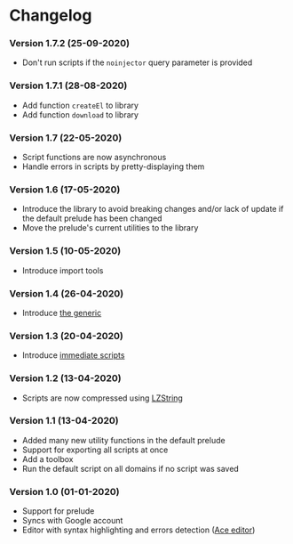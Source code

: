 # Changelog

### Version 1.7.2 (25-09-2020)

-   Don't run scripts if the `noinjector` query parameter is provided

### Version 1.7.1 (28-08-2020)

-   Add function `createEl` to library
-   Add function `download` to library

### Version 1.7 (22-05-2020)

-   Script functions are now asynchronous
-   Handle errors in scripts by pretty-displaying them

### Version 1.6 (17-05-2020)

-   Introduce the library to avoid breaking changes and/or lack of update if the default prelude has been changed
-   Move the prelude's current utilities to the library

### Version 1.5 (10-05-2020)

-   Introduce import tools

### Version 1.4 (26-04-2020)

-   Introduce [the generic](README.md#the-generic)

### Version 1.3 (20-04-2020)

-   Introduce [immediate scripts](README.md#immediate-scripts)

### Version 1.2 (13-04-2020)

-   Scripts are now compressed using [LZString](https://pieroxy.net/blog/pages/lz-string/index.html)

### Version 1.1 (13-04-2020)

-   Added many new utility functions in the default prelude
-   Support for exporting all scripts at once
-   Add a toolbox
-   Run the default script on all domains if no script was saved

### Version 1.0 (01-01-2020)

-   Support for prelude
-   Syncs with Google account
-   Editor with syntax highlighting and errors detection ([Ace editor](https://ace.c9.io/))
